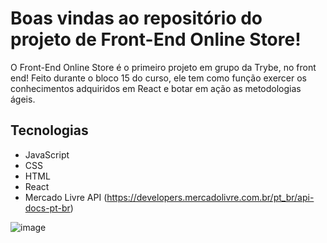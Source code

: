 # Boas vindas ao repositório do projeto de Front-End Online Store!

O Front-End Online Store é o primeiro projeto em grupo da Trybe, no front end!
Feito durante o bloco 15 do curso, ele tem como função exercer os conhecimentos adquiridos em React e botar em ação as metodologias ágeis.

## Tecnologias

- JavaScript
- CSS
- HTML
- React
- Mercado Livre API (https://developers.mercadolivre.com.br/pt_br/api-docs-pt-br)

![image](https://user-images.githubusercontent.com/74681722/133889735-7513db62-e4e3-4eb6-9a05-ef729064a49b.png)
